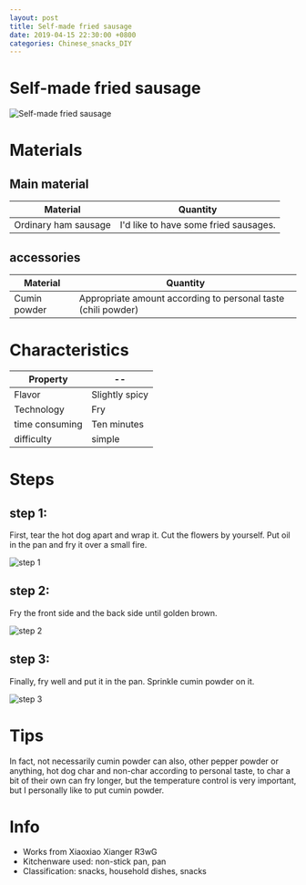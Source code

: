 ```yaml
---
layout: post
title: Self-made fried sausage
date: 2019-04-15 22:30:00 +0800
categories: Chinese_snacks_DIY
---
```


# Self-made fried sausage

![Self-made fried sausage]({{site.baseurl}}/img/430079/430079.jpg)

# Materials


## Main material

Material|Quantity
--|--
Ordinary ham sausage|I'd like to have some fried sausages.

## accessories

Material|Quantity
--|--
Cumin powder|Appropriate amount according to personal taste (chili powder)

# Characteristics

Property|--
--|--
Flavor|Slightly spicy
Technology|Fry
time consuming|Ten minutes
difficulty|simple

# Steps

## step 1:

First, tear the hot dog apart and wrap it. Cut the flowers by yourself. Put oil in the pan and fry it over a small fire.

![step 1]({{site.baseurl}}/img/430079/1.jpg)

## step 2:

Fry the front side and the back side until golden brown.

![step 2]({{site.baseurl}}/img/430079/2.jpg)

## step 3:

Finally, fry well and put it in the pan. Sprinkle cumin powder on it.

![step 3]({{site.baseurl}}/img/430079/3.jpg)

# Tips

In fact, not necessarily cumin powder can also, other pepper powder or anything, hot dog char and non-char according to personal taste, to char a bit of their own can fry longer, but the temperature control is very important, but I personally like to put cumin powder.

# Info

- Works from Xiaoxiao Xianger R3wG
- Kitchenware used: non-stick pan, pan
- Classification: snacks, household dishes, snacks